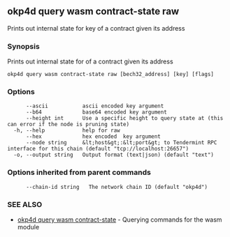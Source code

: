 ## okp4d query wasm contract-state raw

Prints out internal state for key of a contract given its address

### Synopsis

Prints out internal state for of a contract given its address

```
okp4d query wasm contract-state raw [bech32_address] [key] [flags]
```

### Options

```
      --ascii           ascii encoded key argument
      --b64             base64 encoded key argument
      --height int      Use a specific height to query state at (this can error if the node is pruning state)
  -h, --help            help for raw
      --hex             hex encoded  key argument
      --node string     &lt;host&gt;:&lt;port&gt; to Tendermint RPC interface for this chain (default "tcp://localhost:26657")
  -o, --output string   Output format (text|json) (default "text")
```

### Options inherited from parent commands

```
      --chain-id string   The network chain ID (default "okp4d")
```

### SEE ALSO

* [okp4d query wasm contract-state](okp4d_query_wasm_contract-state.md)	 - Querying commands for the wasm module

